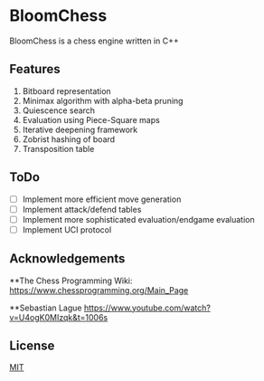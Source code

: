 
# BloomChess

BloomChess is a chess engine written in C++

## Features

1. Bitboard representation
2. Minimax algorithm with alpha-beta pruning
3. Quiescence search
4. Evaluation using Piece-Square maps
5. Iterative deepening framework
6. Zobrist hashing of board
7. Transposition table 
## ToDo

- [ ] Implement more efficient move generation
- [ ] Implement attack/defend tables
- [ ] Implement more sophisticated evaluation/endgame evaluation
- [ ] Implement UCI protocol

## Acknowledgements

**The Chess Programming Wiki:
	https://www.chessprogramming.org/Main_Page

**Sebastian Lague
	https://www.youtube.com/watch?v=U4ogK0MIzqk&t=1006s

## License

[MIT](https://choosealicense.com/licenses/mit/)
